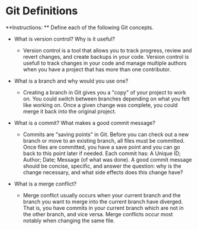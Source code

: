 
# Git Definitions

**Instructions: ** Define each of the following Git concepts.

* What is version control?  Why is it useful?
  * Version control is a tool that allows you to track progress, review and revert changes, and create backups in your code. Version control is usefull to track changes in your code and manage multiple authors when you have a project that has more than one contributor. 

* What is a branch and why would you use one? 

  * Creating a branch in Git gives you a "copy" of your project to work on. You could switch between branches depending on what you felt like working on. Once a given change was complete, you could merge it back into the original project. 

* What is a commit? What makes a good commit message?
  * Commits are "saving points" in Git. Before you can check out a new branch or move to an existing branch, all files must be committed. Once files are committed, you have a save point and you can go back to this point later if needed. Each commit has: A Unique ID; Author; Date; Message (of what was done). A good commit message should be concise, specific, and answer the question: why is the change necessary, and what side effects does this change have? 

* What is a merge conflict?
  * Merge conflict usually occurs when your current branch and the branch you want to merge into the current branch have diverged. That is, you have commits in your current branch which are not in the other branch, and vice versa. Merge conflicts occur most notably when changing the same file. 